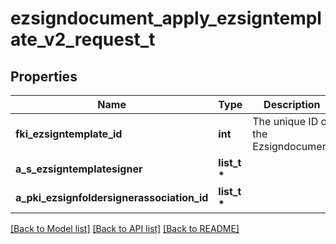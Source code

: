 # ezsigndocument_apply_ezsigntemplate_v2_request_t

## Properties
Name | Type | Description | Notes
------------ | ------------- | ------------- | -------------
**fki_ezsigntemplate_id** | **int** | The unique ID of the Ezsigndocument | 
**a_s_ezsigntemplatesigner** | **list_t \*** |  | 
**a_pki_ezsignfoldersignerassociation_id** | **list_t \*** |  | 

[[Back to Model list]](../README.md#documentation-for-models) [[Back to API list]](../README.md#documentation-for-api-endpoints) [[Back to README]](../README.md)



